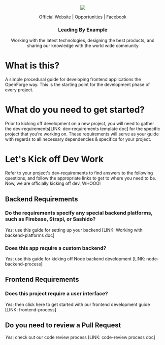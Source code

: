 <p align="center">
  <img src="https://github.com/openforge/main-website/blob/master/src/assets/logo-openforge.png?raw=true"/>
</p>
<p align="center">
  <a href="http://wwwopenforgeio/">Official Website</a> |
  <a href="http://wwwopenforgeio/opportunities">Opportunities</a> |
  <a href="https://wwwfacebookcom/OpenForgeUS/">Facebook</a>
</p>

<h3 align="center">
  Leading By Example
</h3>

<p align="center">
  Working with the latest technologies, designing the best products, and sharing our knowledge with the world wide community
</p>

# What is this?
A simple procedural guide for developing frontend applications the OpenForge way. This is the starting point for the development phase of every project.

# What do you need to get started?
Prior to kicking off development on a new project, you will need to gather the dev-requirements[LINK: dev-requirements template doc] for the specific project that you're working on. These requirements will serve as your guide with regards to all necessary dependencies & specifics for your project.

# Let's Kick off Dev Work
Refer to your project's dev-requirements to find answers to the following questions, and follow the appropriate links to get to where you need to be. Now, we are officially kicking off dev, WHOOO!

## Backend Requirements

### Do the requirements specify any special backend platforms, such as Firebase, Strapi, or Sashido?
*Yes*; use this guide for setting up your backend [LINK: Working with backend-platforms doc]

### Does this app require a custom backend?
*Yes*; use this guide for kicking off Node backend development [LINK: node-backend-process]

## Frontend Requirements

### Does this project require a user interface?
*Yes*; then click here to get started with our frontend development guide [LINK: frontend-process]

## Do you need to review a Pull Request
*Yes*; check out our code review process [LINK: code-review process doc]
